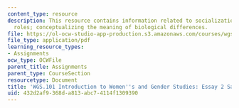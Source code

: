 ```yaml
---
content_type: resource
description: This resource contains information related to socialization and gender
  roles; conceptualizing the meaning of biological differences.
file: https://ol-ocw-studio-app-production.s3.amazonaws.com/courses/wgs-101-introduction-to-womens-and-gender-studies-fall-2014/432d2af9368da813abc74114f1309390_MITWGS_101F14_Essay2Sample.pdf
file_type: application/pdf
learning_resource_types:
- Assignments
ocw_type: OCWFile
parent_title: Assignments
parent_type: CourseSection
resourcetype: Document
title: 'WGS.101 Introduction to Women''s and Gender Studies: Essay 2 Sample Outline'
uid: 432d2af9-368d-a813-abc7-4114f1309390
---
```

